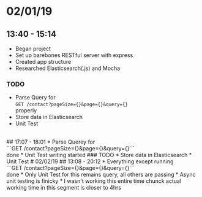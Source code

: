 # 02/01/19
## 13:40 - 15:14
* Began project
* Set up barebones RESTful server with express
* Created app structure
* Researched Elasticsearch(.js) and Mocha
### TODO
* Parse Query for<br>
```GET /contact?pageSize={}&page={}&query={}```<br>
properly
* Store data in Elasticsearch
* Unit Test
<br>
## 17:07 - 18:01
* Parse Querey for<br>
```GET /contact?pageSize={}&page={}&query={}```<br>
done
* Unit Test writing started
### TODO
* Store data in Elasticsearch
* Unit Test
# 02/02/19
## 13:08 - 20:12
* Everything except running<br>
```GET /contact?pageSize={}&page={}&query={}```<br>
done
* Only Unit Test for this remains query, all others are passing
* Async unit testing is finicky
* I wasn't working this entire time chunck actual working time in this segment is closer to 4hrs